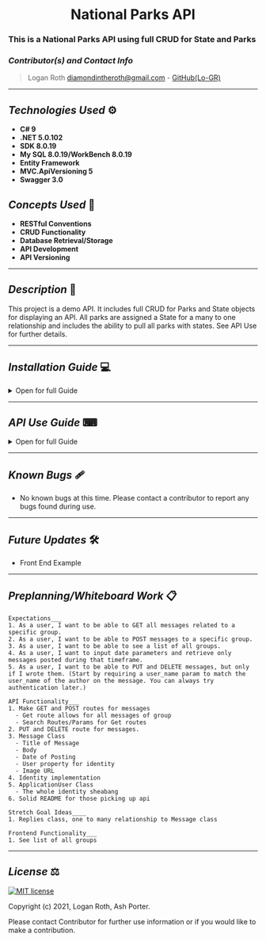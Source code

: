 # <div align="center"> **National Parks API** </div>
### This is a National Parks API using full CRUD for State and Parks

 ### _Contributor(s) and Contact Info_
> Logan Roth diamondintheroth@gmail.com - [GitHub(Lo-GR)](https://github.com/Lo-GR)

---

## _Technologies Used_ ⚙

* **C# 9**
* **.NET 5.0.102**
* **SDK 8.0.19**
* **My SQL 8.0.19/WorkBench 8.0.19**
* **Entity Framework**
* **MVC.ApiVersioning 5**
* **Swagger 3.0**


## _Concepts Used_ 🧠

* **RESTful Conventions**
* **CRUD Functionality**
* **Database Retrieval/Storage**
* **API Development**
* **API Versioning**

---

## _Description_ 📃
This project is a demo API. It includes full CRUD for Parks and State objects for displaying an API. All parks are assigned a State for a many to one relationship and includes the ability to pull all parks with states. See API Use for further details.

---

## _Installation Guide_ 💻 

<details>
<summary>Open for full Guide</summary>

### _Cloning and Initial Setup_

> Repository: https://github.com/Lo-GR/NationalParksAPI.Solution.git
1. In your terminal of choice or [GitHub's Desktop Application](https://desktop.github.com/), clone the above repository from Github. For further explanation on how to clone this repository, please visit [GitHub's Documentation](https://docs.github.com/en/github/using-git/which-remote-url-should-i-use).
2. Ensure you are running .NET Core SDK by using the command dotnet --version in your terminal. If a version number is not presented, please visit [this download page for .NET 5 and install the applicable software for your OS](https://dotnet.microsoft.com/download/dotnet/5.0). 
3. Once you verify you are running a .NET 5, navigate in your terminal to NationalParksAPI directory within the NationalParksAPI.Solution directory you just cloned. Once there, run "dotnet build" in your terminal to build application within directory. 
4. You will require a text or code editor to complete the following steps. [VS Code is recommended](https://code.visualstudio.com/)
5. (optional)If changes to packages are required, add respective packages to csproj then run "dotnet restore." Also good for troubleshooting.


### _Installation: Database Recreation_

1. Ensure you are running MySQL Server 8 and MySQL WorkBench 8. If you are running windows, use the [Windows Installer ](https://dev.mysql.com/downloads/installer/) for MySQL and follow the instructions provided by the installer. For Macs, visit [MySQL Community Downloads](https://dev.mysql.com/downloads/mysql/) and select macOS from the Operation Systems. This will be a manual installation. If you need additional assistance on this, please visit Epicodus's [Learn How to Program Article](https://www.learnhowtoprogram.com/c-and-net/getting-started-with-c/installing-and-configuring-mysql).
2. Once you verify you have SQL installed, create a file called "appsettings.json" in the project directory NationalParksAPI. Paste the following into this file. Replace bracketed PORT OF CHOICE and PASSWORD OF CHOICE with ports and password set up during MySQL installation.
```
{
  "Logging": {
    "LogLevel": {
      "Default": "Warning",
      "System": "Information",
      "Microsoft": "Information"
    }
  },
  "AllowedHosts": "*",
  "ConnectionStrings": {
    "DefaultConnection": "Server=localhost;Port={PORT OF CHOICE};database=nationalparksapi;uid=root;pwd={PASSWORD OF CHOICE};"
  }
}
```
3. In the production directory "NationalParksAPI", run "dotnet ef database update" in your terminal.

</details>

---

## _API Use Guide_ ⌨

<details>
<summary>Open for full Guide</summary>

### _API: Getting Started_

Note: This API will launch swagger upon launching the server. Swagger will provide a GUI for endpoints on this api. You can also use [Postman](https://www.postman.com/) to practice endpoints on this API.

1. Back in your terminal in the NationalParksAPI production directory, type "dotnet run." The terminal will present local host routes for your dedicated API link. An example would be "http://localhost:5000." It will also launch Swagger in your default browser.
2. Keep the terminal running as it is being used to control the local server. When finished, exit the terminal or use the command "CTRL C"(Windows) or "CMD C"(Mac) to shut down the local server.
3. The following is the baseline of the link.
```
https://localhost:5001/api/{version #}/{parks OR states}
```
Note: This API includes versioning. In order to access endpoints, a specific version number must be entered in the URL.

### **API End Points: Parks**

Example Value
```
[
  {
    "parkId": 0,
    "name": "string",
    "distance": 0,
    "established": "string",
    "imageURL": "string",
    "stateId": 0
  }
]
```

### _Get All Parks EndPoint_
```
https://localhost:5001/api/1/Parks
```
This link will pull a full list of all messages available in database. The first 3 IDs are seeded. This route is queryable. Please see the below table for query options.

| Parameter | Type | Description | Example |
| :------------- | :------------- | :------------ | :-------------: |
| name | string | Search for parks containing the argument | ?name=rocky | 

### _Get Park by ID EndPoint_
```
https://localhost:5001/api/1/Parks/{id}
```
Returns a specific Park by ID number. 

### _Post Park by EndPoint_
```
http://localhost:5000/api/messages/id
```
Where `id` is the integer value of that message

**Post a new message to the board Endpoint**
```
http://localhost:5000/api/messages/{GroupId you'd like to post to}/createmessage
```

**Edit a message by username Endpoint**
```
http://localhost:5000/api/messages/username/id
```
where `username` is the username as a string, and `id` is the post id as an integer

Example of message body for Edit and Post endpoints
```
{
  "title": "TITLE OF MESSAGE",
  "body": "BODY OF MESSAGE",
  "date": "2021-01-13",
  "user": "USERNAME",
  "imageURL": "URL OF IMAGE RELATING TO IMAGE (optional)"
}
```

Example of message body for Put endpoint
```
{
    "MessageId": integer value of specific message id,
    "title": "TITLE OF MESSAGE",
    "body": "BODY OF MESSAGE",
    "date": "2021-01-13",
    "user": "USERNAME",
    "imageURL": "URL OF IMAGE RELATING TO IMAGE (optional)"
    "GroupId": integer value of message's specific group id
}
```

**Delete a message by id Endpoint**
```
http://localhost:5000/api/messages/username/id
```
where `id` is the integer value of that message and `username` is the user of that message.

### _API End Points: Groups_

**Get all Endpoint** 
```
http://localhost:5000/api/groups
```
This link will pull a full list of all groups available in database, along with messages linked to those groups.

**Create a group Endpoint**
```
http://localhost:5000/api/groups
```

Example of body for Post endpoint

```
{
  "name": "NAME OF GROUP",
}
```

**Get group by ID Endpoint**
```
http://localhost:5000/api/groups/id
```
where `id` is the integer value of that message


### _Query Parameters: Messages_

| Parameter | Type | Description | Example |
| :------------- | :------------- | :------------ | :-------------: |
| title | string | Search messages for title containing parameter | ?title=taco | 
| user | string | Search messages for specific usernames | ?user=kirbypaint|
| searchDate | YYYY-MM-DD | Search messages posted on specific date | ?searchDate=2021-01-02|
| startDate | YYYY-MM-DD | Search messages posted after and on specific date | ?startDate=2021-01-02|
| endDate | YYYY-MM-DD | Search messages posted before and on specific date | ?endDate=2021-01-02|
| startDate + endDate | YYYY-MM-DD | Search messages posted between start and end date | ?startDate=2020-01-02&endDate=2021-01-02|
| body | string | Search messages for body containing parameter | ?body=strangers | 

_Example_
```
http://localhost:5000/api/messages?searchDate=2021-01-13
```

### _Query Parameters: Groups_

| Parameter | Type | Description | Example |
| :------------- | :------------- | :------------ | :-------------: |
| name | string | Search groups for name | ?name=tacofans | 

_Example_
```
http://localhost:5000/api/groups?name=tacofans
```

</details>

---

## _Known Bugs_ 🩹
* No known bugs at this time. Please contact a contributor to report any bugs found during use.

---

## _Future Updates_ 🛠
* Front End Example

---

## _Preplanning/Whiteboard Work_ 📋
```
Expectations___
1. As a user, I want to be able to GET all messages related to a specific group.
2. As a user, I want to be able to POST messages to a specific group.
3. As a user, I want to be able to see a list of all groups.
4. As a user, I want to input date parameters and retrieve only messages posted during that timeframe.
5. As a user, I want to be able to PUT and DELETE messages, but only if I wrote them. (Start by requiring a user_name param to match the user_name of the author on the message. You can always try authentication later.)

API Functionality___
1. Make GET and POST routes for messages
  - Get route allows for all messages of group
  - Search Routes/Params for Get routes
2. PUT and DELETE route for messages.
3. Message Class
  - Title of Message
  - Body 
  - Date of Posting
  - User property for identity
  - Image URL
4. Identity implementation
5. ApplicationUser Class  
  - The whole identity sheabang
6. Solid README for those picking up api

Stretch Goal Ideas____
1. Replies class, one to many relationship to Message class

Frontend Functionality___
1. See list of all groups
```
---

## _License_ ⚖️

[![MIT license](https://img.shields.io/badge/License-MIT-blue.svg)](https://opensource.org/licenses/MIT)

Copyright (c) 2021, Logan Roth, Ash Porter.

Please contact Contributor for further use information or if you would like to make a contribution.